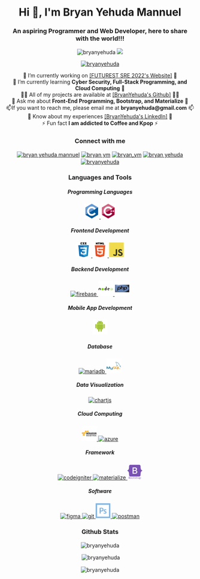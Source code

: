 <h1 align="center">Hi 👋, I'm Bryan Yehuda Mannuel</h1>
<h3 align="center">An aspiring Programmer and Web Developer, here to share with the world!!!</h3>
<p align="center"> <img src="https://komarev.com/ghpvc/?username=bryanyehuda&label=Profile%20views&color=0e75b6&style=flat" alt="bryanyehuda" /> <img src="https://img.shields.io/github/followers/BryanYehuda?style=social"> </p>
<p align="center"> <a href="https://github.com/ryo-ma/github-profile-trophy"><img src="https://github-profile-trophy.vercel.app/?username=bryanyehuda&rank=SECRET,S,AAA,AA,A,B&theme=onedark&margin-w=15" alt="bryanyehuda" /></a> </p>

<p align="center">
🔭 I’m currently working on <a href="https://github.com/BryanYehuda/FuturestSREITS2022">[FUTUREST SRE 2022's Website]</a> 🔭<br>
🌱 I’m currently learning <strong>Cyber Security, Full-Stack Programming, and Cloud Computing</strong> 🌱<br>
👨‍💻 All of my projects are available at <a href="https://github.com/BryanYehuda">[BryanYehuda's Github]</a> 👨‍💻<br>
💬 Ask me about <strong>Front-End Programming, Bootstrap, and Materialize</strong> 💬<br>
📫If you want to reach me, please email me at <strong>bryanyehuda@gmail.com</strong> 📫<br>
📄 Know about my experiences <a href="https://www.linkedin.com/in/bryan-yehuda-mannuel-319b64126/">[BryanYehuda's LinkedIn]</a> 📄<br>
⚡ Fun fact <strong>I am addicted to Coffee and Kpop</strong> ⚡<br>
</p> 

<h3 align="center">Connect with me</h3>
<p align="center">
<a href="https://linkedin.com/in/bryan yehuda mannuel" target="blank"><img align="center" src="https://raw.githubusercontent.com/rahuldkjain/github-profile-readme-generator/master/src/images/icons/Social/linked-in-alt.svg" alt="bryan yehuda mannuel" height="30" width="40" /></a>     
<a href="https://fb.com/bryan ym" target="blank"><img align="center" src="https://raw.githubusercontent.com/rahuldkjain/github-profile-readme-generator/master/src/images/icons/Social/facebook.svg" alt="bryan ym" height="30" width="40" /></a>    
<a href="https://instagram.com/bryan_ym" target="blank"><img align="center" src="https://raw.githubusercontent.com/rahuldkjain/github-profile-readme-generator/master/src/images/icons/Social/instagram.svg" alt="bryan_ym" height="30" width="40" /></a>    
<a href="https://www.youtube.com/c/bryan yehuda" target="blank"><img align="center" src="https://raw.githubusercontent.com/rahuldkjain/github-profile-readme-generator/master/src/images/icons/Social/youtube.svg" alt="bryan yehuda" height="30" width="40" /></a>     
<a href="https://www.hackerrank.com/bryanyehuda" target="blank"><img align="center" src="https://raw.githubusercontent.com/rahuldkjain/github-profile-readme-generator/master/src/images/icons/Social/hackerrank.svg" alt="bryanyehuda" height="30" width="40" /></a>       
</p>       

<h3 align="center">Languages and Tools</h3>
<h5 align="center">Programming Languages</h5>
<p align="center">
<a href="https://www.cprogramming.com/" target="_blank" rel="noreferrer"> <img src="https://raw.githubusercontent.com/devicons/devicon/master/icons/c/c-original.svg" alt="c" width="40" height="40"/> </a>
<a href="https://www.w3schools.com/cpp/" target="_blank" rel="noreferrer"> <img src="https://raw.githubusercontent.com/devicons/devicon/master/icons/cplusplus/cplusplus-original.svg" alt="cplusplus" width="40" height="40"/> </a>
</p>

<h5 align="center">Frontend Development</h5>
<p align="center">
<a href="https://www.w3schools.com/css/" target="_blank" rel="noreferrer"> <img src="https://raw.githubusercontent.com/devicons/devicon/master/icons/css3/css3-original-wordmark.svg" alt="css3" width="40" height="40"/> </a>
<a href="https://www.w3.org/html/" target="_blank" rel="noreferrer"> <img src="https://raw.githubusercontent.com/devicons/devicon/master/icons/html5/html5-original-wordmark.svg" alt="html5" width="40" height="40"/> </a>
<a href="https://developer.mozilla.org/en-US/docs/Web/JavaScript" target="_blank" rel="noreferrer"> <img src="https://raw.githubusercontent.com/devicons/devicon/master/icons/javascript/javascript-original.svg" alt="javascript" width="40" height="40"/> </a>
</p>

<h5 align="center">Backend Development</h5>
<p align="center">
<a href="https://firebase.google.com/" target="_blank" rel="noreferrer"> <img src="https://www.vectorlogo.zone/logos/firebase/firebase-icon.svg" alt="firebase" width="40" height="40"/> </a>
<a href="https://nodejs.org" target="_blank" rel="noreferrer"> <img src="https://raw.githubusercontent.com/devicons/devicon/master/icons/nodejs/nodejs-original-wordmark.svg" alt="nodejs" width="40" height="40"/> </a>
<a href="https://www.php.net" target="_blank" rel="noreferrer"> <img src="https://raw.githubusercontent.com/devicons/devicon/master/icons/php/php-original.svg" alt="php" width="40" height="40"/> </a>
</p>

<h5 align="center">Mobile App Development</h5>
<p align="center">
<a href="https://developer.android.com" target="_blank" rel="noreferrer"> <img src="https://raw.githubusercontent.com/devicons/devicon/master/icons/android/android-original-wordmark.svg" alt="android" width="40" height="40"/> </a>
</p>

<h5 align="center">Database</h5>
<p align="center">
<a href="https://mariadb.org/" target="_blank" rel="noreferrer"> <img src="https://www.vectorlogo.zone/logos/mariadb/mariadb-icon.svg" alt="mariadb" width="40" height="40"/> </a>
<a href="https://www.mysql.com/" target="_blank" rel="noreferrer"> <img src="https://raw.githubusercontent.com/devicons/devicon/master/icons/mysql/mysql-original-wordmark.svg" alt="mysql" width="40" height="40"/> </a>
</p>

<h5 align="center">Data Visualization</h5>
<p align="center">
<a href="https://www.chartjs.org" target="_blank" rel="noreferrer"> <img src="https://www.chartjs.org/media/logo-title.svg" alt="chartjs" width="40" height="40"/> </a>
</p>

<h5 align="center">Cloud Computing</h5>
<p align="center">
<a href="https://aws.amazon.com" target="_blank" rel="noreferrer"> <img src="https://raw.githubusercontent.com/devicons/devicon/master/icons/amazonwebservices/amazonwebservices-original-wordmark.svg" alt="aws" width="40" height="40"/> </a> 
<a href="https://azure.microsoft.com/en-in/" target="_blank" rel="noreferrer"> <img src="https://www.vectorlogo.zone/logos/microsoft_azure/microsoft_azure-icon.svg" alt="azure" width="40" height="40"/> </a> 
</p> 

<h5 align="center">Framework</h5>
<p align="center">
<a href="https://codeigniter.com" target="_blank" rel="noreferrer"> <img src="https://cdn.worldvectorlogo.com/logos/codeigniter.svg" alt="codeigniter" width="40" height="40"/> </a>
<a href="https://materializecss.com/" target="_blank" rel="noreferrer"> <img src="https://raw.githubusercontent.com/prplx/svg-logos/5585531d45d294869c4eaab4d7cf2e9c167710a9/svg/materialize.svg" alt="materialize" width="40" height="40"/> </a>
<a href="https://getbootstrap.com" target="_blank" rel="noreferrer"> <img src="https://raw.githubusercontent.com/devicons/devicon/master/icons/bootstrap/bootstrap-plain-wordmark.svg" alt="bootstrap" width="40" height="40"/> </a>
</p> 

<h5 align="center">Software</h5>
<p align="center">
<a href="https://www.figma.com/" target="_blank" rel="noreferrer"> <img src="https://www.vectorlogo.zone/logos/figma/figma-icon.svg" alt="figma" width="40" height="40"/> </a>
<a href="https://git-scm.com/" target="_blank" rel="noreferrer"> <img src="https://www.vectorlogo.zone/logos/git-scm/git-scm-icon.svg" alt="git" width="40" height="40"/> </a>
<a href="https://www.photoshop.com/en" target="_blank" rel="noreferrer"> <img src="https://raw.githubusercontent.com/devicons/devicon/master/icons/photoshop/photoshop-line.svg" alt="photoshop" width="40" height="40"/> </a>
<a href="https://postman.com" target="_blank" rel="noreferrer"> <img src="https://www.vectorlogo.zone/logos/getpostman/getpostman-icon.svg" alt="postman" width="40" height="40"/> </a> 
</p> 
  
<h3 align="center">Github Stats</h3>
<p align="center"><img align="center" src="https://github-readme-stats.vercel.app/api/top-langs?username=bryanyehuda&show_icons=true&theme=dark&locale=en&layout=compact" alt="bryanyehuda" /></p>
<p align="center">&nbsp;<img align="center" src="https://github-readme-stats.vercel.app/api?username=bryanyehuda&show_icons=true&theme=dark&locale=en" alt="bryanyehuda" /></p>
<p align="center"><img align="center" src="https://github-readme-streak-stats.herokuapp.com/?user=bryanyehuda&theme=dark" alt="bryanyehuda" /></p>
